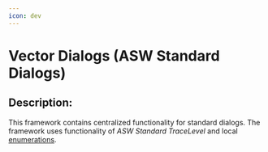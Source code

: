 ```yaml
---
icon: dev
---
```


# Vector Dialogs (ASW Standard Dialogs)

## Description:

This framework contains centralized functionality for standard dialogs. The framework uses functionality of _ASW Standard TraceLevel_ and local [enumerations](enumerations.md).

